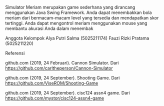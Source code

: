 Simulator Meriam merupakan game sederhana yang dirancang menggunakan Java Swing Framework. 
Anda dapat menembakkan bola meriam dari bermacam-macam level yang tersedia dan mendapatkan skor tertinggi. 
Anda dapat mengontrol meriam menggunakan mouse yang membantu akurasi Anda dalam menembak


Anggota Kelompok
Alya Putri Salma (5025211174)
Fauzi Rizki Pratama (5025211220)

Referensi

github.com (2019, 24 Februari). Cannon Simulator. Dari https://github.com/carltheperson/Cannon-Simulator

github.com (2019, 24 September). Shooting Game. Dari https://github.com/ViseROM/Shooting-Game

github.com (2019, 24 September). cisc124 assn4 game. Dari https://github.com/mystor/cisc124-assn4-game
